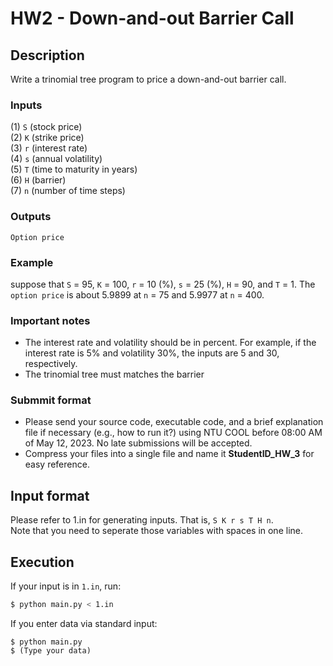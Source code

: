 # HW2 - Down-and-out Barrier Call
## Description
Write a trinomial tree program to price a down-and-out barrier call.
### Inputs
(1) `S` (stock price)  
(2) `K` (strike price)  
(3) `r` (interest rate)  
(4) `s` (annual volatility)  
(5) `T` (time to maturity in years)  
(6) `H` (barrier)  
(7) `n` (number of time steps)  
### Outputs
`Option price` 

### Example
suppose that `S` = 95, `K` = 100, `r` = 10 (%), `s` = 25 (%), `H` = 90, and `T` = 1. The `option price` is about 5.9899 at `n` = 75 and 5.9977 at `n` = 400.

### Important notes
* The interest rate and volatility should be in percent. For example, if the interest rate is 5% and volatility 30%, the inputs are 5 and 30, respectively. 
* The trinomial tree must matches the barrier
### Submmit format
* Please send your source code, executable code, and a brief explanation file if necessary (e.g., how to run it?) using NTU COOL before 08:00 AM of May 12, 2023. No late submissions will be accepted. 
* Compress your files into a single file and name it **StudentID_HW_3** for easy reference.  

## Input format
Please refer to 1.in for generating inputs. That is, `S K r s T H n`.  
Note that you need to seperate those variables with spaces in one line.

## Execution
If your input is in `1.in`, run:
```bash
$ python main.py < 1.in
```
If you enter data via standard input:
```
$ python main.py
$ (Type your data)
```

